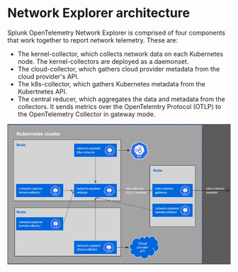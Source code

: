 # Network Explorer architecture

Splunk OpenTelemetry Network Explorer is comprised of four components that work together to report network telemetry.  These are:

* The kernel-collector, which collects network data on each Kubernetes node.  The kernel-collectors are deployed as a daemonset.
* The cloud-collector, which gathers cloud provider metadata from the cloud provider's API.
* The k8s-collector, which gathers Kubernetes metadata from the Kubertnetes API.
* The central reducer, which aggregates the data and metadata from the collectors. It sends metrics over the OpenTelemtry Protocol (OTLP) to the OpenTelemetry Collector in gateway mode.

![Network Explorer Architecture Diagram](network-explorer-architecture.png)
